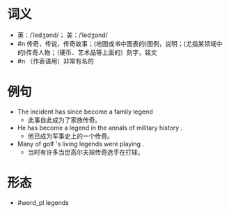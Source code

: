 # 词义
- 英：/ˈledʒənd/； 美：/ˈledʒənd/
- #n 传奇，传说，传奇故事；(地图或书中图表的)图例，说明；(尤指某领域中的)传奇人物；（硬币、艺术品等上面的）刻字，铭文
- #n （作表语用）非常有名的
# 例句
- The incident has since become a family legend
	- 此事自此成为了家族传奇。
- He has become a legend in the annals of military history .
	- 他已成为军事史上的一个传奇。
- Many of golf 's living legends were playing .
	- 当时有许多当世高尔夫球传奇选手在打球。
# 形态
- #word_pl legends
